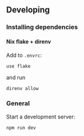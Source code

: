 ## Developing

### Installing dependencies

#### Nix flake + direnv
Add to `.envrc`:

``` shell
use flake
```

and run

``` shell
direnv allow
```

### General

Start a development server:

``` shell
npm run dev
```
